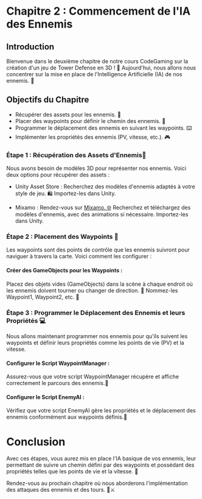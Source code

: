 # Chapitre 2 : Commencement de l'IA des Ennemis

## Introduction

Bienvenue dans le deuxième chapitre de notre cours CodeGaming sur la création d'un jeu de Tower Defense en 3D ! 🚀 Aujourd'hui, nous allons nous concentrer sur la mise en place de l'Intelligence Artificielle (IA) de nos ennemis. 🧠

## Objectifs du Chapitre

- Récupérer des assets pour les ennemis. 👾
- Placer des waypoints pour définir le chemin des ennemis. 📍
- Programmer le déplacement des ennemis en suivant les waypoints. ⌨️
- Implémenter les propriétés des ennemis (PV, vitesse, etc.). 🎮

### Étape 1 : Récupération des Assets d'Ennemis👾
Nous avons besoin de modèles 3D pour représenter nos ennemis. Voici deux options pour récupérer des assets :

- Unity Asset Store :
Recherchez des modèles d'ennemis adaptés à votre style de jeu. 🛍️
Importez-les dans Unity.

- Mixamo :
Rendez-vous sur [Mixamo. 🌐](https://www.mixamo.com)
Recherchez et téléchargez des modèles d'ennemis, avec des animations si nécessaire.
Importez-les dans Unity.

### Étape 2 : Placement des Waypoints 📍
Les waypoints sont des points de contrôle que les ennemis suivront pour naviguer à travers la carte. Voici comment les configurer :

#### Créer des GameObjects pour les Waypoints :
Placez des objets vides (GameObjects) dans la scène à chaque endroit où les ennemis doivent tourner ou changer de direction. 🔄
Nommez-les Waypoint1, Waypoint2, etc. 📍

### Étape 3 : Programmer le Déplacement des Ennemis et leurs Propriétés 💻
Nous allons maintenant programmer nos ennemis pour qu'ils suivent les waypoints et définir leurs propriétés comme les points de vie (PV) et la vitesse.

#### Configurer le Script WaypointManager :
Assurez-vous que votre script WaypointManager récupère et affiche correctement le parcours des ennemis.📜

#### Configurer le Script EnemyAI :
Vérifiez que votre script EnemyAI gère les propriétés et le déplacement des ennemis conformément aux waypoints définis.🧩

# Conclusion
Avec ces étapes, vous aurez mis en place l'IA basique de vos ennemis, leur permettant de suivre un chemin défini par des waypoints et possédant des propriétés telles que les points de vie et la vitesse. 🚀

Rendez-vous au prochain chapitre où nous aborderons l'implémentation des attaques des ennemis et des tours. 🏰⚔️
